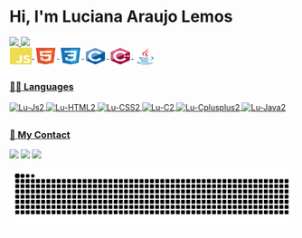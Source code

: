 # Hi, I'm Luciana Araujo Lemos
<div>
  <a href="https://github.com/Luarlemos">
  <img height="180em" src="https://github-readme-stats.vercel.app/api?username=Luarlemos&show_icons=true&theme=dracula&include_all_commits=true&count_private=true"/>
  <img height="180em" src="https://github-readme-stats.vercel.app/api/top-langs/?username=Luarlemos&layout=compact&langs_count=7&theme=dracula"/>
</div>

<div style="display: inline_block">
  <img align="center" alt="Lu-Js" height="30" width="40" src="https://raw.githubusercontent.com/devicons/devicon/master/icons/javascript/javascript-plain.svg">
  <img align="center" alt="Lu-HTML" height="30" width="40" src="https://raw.githubusercontent.com/devicons/devicon/master/icons/html5/html5-original.svg">
  <img align="center" alt="Lu-CSS" height="30" width="40" src="https://raw.githubusercontent.com/devicons/devicon/master/icons/css3/css3-original.svg">
  <img align="center" alt="Lu-C" height="30" width="40" src="https://raw.githubusercontent.com/devicons/devicon/master/icons/c/c-original.svg">
  <img align="center" alt="Lu-Cplusplus" height="30" width="40" src="https://raw.githubusercontent.com/devicons/devicon/master/icons/cplusplus/cplusplus-original.svg">
  <img align="center" alt="Lu-Java" height="30" width="40" src="https://raw.githubusercontent.com/devicons/devicon/master/icons/java/java-original.svg">
</div>
  
##
### :woman_technologist: Languages
<div style="display: inline_block">
  <img align="center" alt="Lu-Js2" src="https://img.shields.io/badge/JavaScript-323330?style=for-the-badge&logo=javascript&logoColor=F7DF1E">
  <img align="center" alt="Lu-HTML2" src="https://img.shields.io/badge/HTML5-E34F26?style=for-the-badge&logo=html5&logoColor=white">
  <img align="center" alt="Lu-CSS2" src="https://img.shields.io/badge/CSS3-1572B6?style=for-the-badge&logo=css3&logoColor=white">
  <img align="center" alt="Lu-C2" src="https://img.shields.io/badge/C-00599C?style=for-the-badge&logo=c&logoColor=white">
  <img align="center" alt="Lu-Cplusplus2" src="https://img.shields.io/badge/C%2B%2B-A90533?style=for-the-badge&logo=c%2B%2B&logoColor=white">
  <img align="center" alt="Lu-Java2" src="https://img.shields.io/badge/Java-ED8B00?style=for-the-badge&logo=java&logoColor=white">
</div>
  
##
### :email: My Contact    
<div> 
  <a href = "mailto:luarlemos96@hotmail.com"><img src="https://img.shields.io/badge/Microsoft_Outlook-%23333?style=for-the-badge&logo=microsoft-outlook&logoColor=white" target="_blank"></a>
  <a href = "mailto:luarlemos96@gmail.com"><img src="https://img.shields.io/badge/-Gmail-D14836?style=for-the-badge&logo=gmail&logoColor=white" target="_blank"></a>
  <a href="https://www.linkedin.com/in/luciana-araujo-lemos-537810157/" target="_blank"><img src="https://img.shields.io/badge/-LinkedIn-%230077B5?style=for-the-badge&logo=linkedin&logoColor=white" target="_blank"></a> 
 
  ![Snake animation](https://github.com/Luarlemos/Luarlemos/blob/output/github-contribution-grid-snake.svg)
 
</div>
